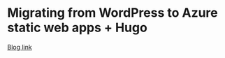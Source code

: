 # Migrating from WordPress to Azure static web apps + Hugo

[Blog link](https://iamdivakarkumar.com/hugo_blog_azure_static_web_app/)
